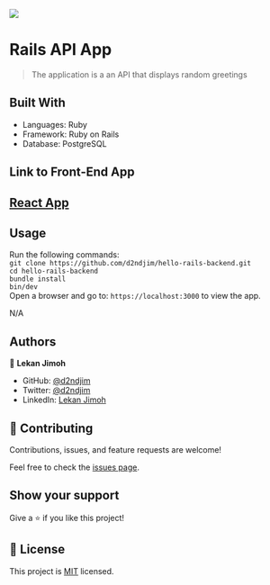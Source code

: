 ![](https://img.shields.io/badge/Microverse-blueviolet)

# Rails API App

>  The application is a an API that displays random greetings 
## Built With

- Languages: Ruby
- Framework: Ruby on Rails
- Database: PostgreSQL


## Link to Front-End App
## [React App]("https://github.com/d2ndjim/hello-rails-frontend")

## Usage

Run the following commands:</br>
`git clone https://github.com/d2ndjim/hello-rails-backend.git`</br>
`cd hello-rails-backend`</br>
`bundle install`</br>
`bin/dev`</br>
Open a browser and go to: `https://localhost:3000` to view the app.

N/A

## Authors

👤 **Lekan Jimoh**

- GitHub: [@d2ndjim](https://github.com/d2ndjim)
- Twitter: [@d2ndjim](https://twitter.com/d2ndjim_)
- LinkedIn: [Lekan Jimoh](https://linkedin.com/in/lekanj)
## 🤝 Contributing

Contributions, issues, and feature requests are welcome!

Feel free to check the [issues page](https://github.com/d2ndjim/hello-rails-react/issues).

## Show your support

Give a ⭐️ if you like this project!

## 📝 License

This project is [MIT](./license.md) licensed.
